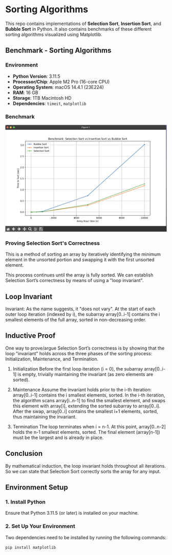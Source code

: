 # Sorting Algorithms

This repo contains implementations of **Selection Sort**, **Insertion Sort**, and **Bubble Sort** in Python. It also contains benchmarks of these different sorting algorithms visualized using Matplotlib.

## Benchmark - Sorting Algorithms

### Environment

- **Python Version**: 3.11.5
- **Processor/Chip**: Apple M2 Pro (16-core CPU)
- **Operating System**: macOS 14.4.1 (23E224)
- **RAM**: 16 GB
- **Storage**: 1TB Macintosh HD
- **Dependencies**: `timeit`, `matplotlib`

### Benchmark

![sorting_algorithms_benchmark](benchmark_results.png) 

### Proving Selection Sort's Correctness

This is a method of sorting an array by iteratively identifying the minimum element in the unsorted portion and swapping it with the first unsorted element.

This process continues until the array is fully sorted. We can establish Selection Sort’s correctness by means of using a "loop invariant".

## Loop Invariant

Invariant: As the name suggests, it "does not vary". At the start of each outer loop iteration (indexed by i), the subarray array[0..i-1] contains the i smallest elements of the full array, sorted in non-decreasing order.

## Inductive Proof

One way to prove/argue Selection Sort’s correctness is by showing that the loop "invariant" holds across the three phases of the sorting process: Initialization, Maintenance, and Termination.

1. Initialization
   Before the first loop iteration (i = 0), the subarray array[0..i-1] is empty, trivially maintaining the invariant (as zero elements are sorted).

2. Maintenance
   Assume the invariant holds prior to the i-th iteration: array[0..i-1] contains the i smallest elements, sorted. In the i-th iteration, the algorithm scans array[i..n-1] to find the smallest element, and swaps this element with array[i], extending the sorted subarray to array[0..i]. After the swap, array[0..i] contains the smallest i+1 elements, sorted, thus maintaining the invariant.

3. Termination
   The loop terminates when i = n-1. At this point, array[0..n-2] holds the n-1 smallest elements, sorted. The final element (array[n-1]) must be the largest and is already in place.

## Conclusion

By mathematical induction, the loop invariant holds throughout all iterations. So we can state that Selection Sort correctly sorts the array for any input.

## **Environment Setup**

### 1. Install Python

Ensure that Python 3.11.5 (or later) is installed on your machine.

### 2. Set Up Your Environment

Two dependencies need to be installed by running the following commands:

```sh
pip install matplotlib
```
